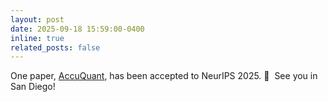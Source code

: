 ```yaml
---
layout: post
date: 2025-09-18 15:59:00-0400
inline: true
related_posts: false
---
```


One paper, [AccuQuant](https://github.com/cvlab-yonsei/projects/AccuQuant), has been accepted to NeurIPS 2025. :tada:&nbsp;&nbsp;See you in San Diego!